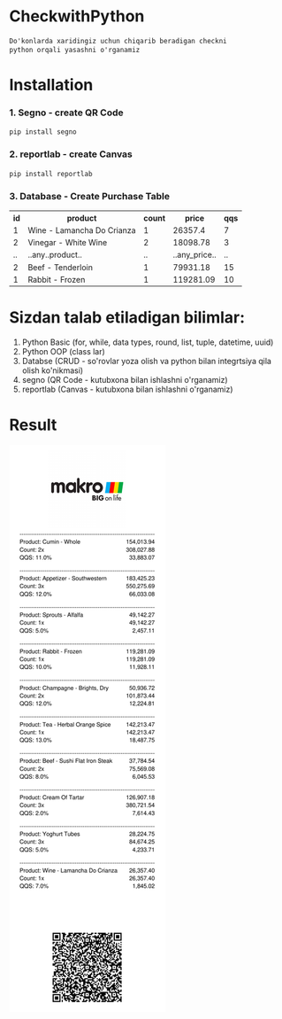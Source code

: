 # CheckwithPython
    Do'konlarda xaridingiz uchun chiqarib beradigan checkni 
    python orqali yasashni o'rganamiz

# Installation
<h3>1. Segno - create QR Code </h3>
    
    pip install segno
<h3>2. reportlab - create Canvas </h3>

    pip install reportlab
 
<h3>3. Database - Create Purchase Table </h3>
<table>
    <tr>
        <th>id</th>
        <th>product</th>
        <th>count</th>
        <th>price</th>
        <th>qqs</th>
    </tr>
    <tr>
        <td>1</td>
        <td>Wine - Lamancha Do Crianza</td>
        <td>1</td>
        <td>26357.4</td>
        <td>7</td>
    </tr>
    <tr>
        <td>2</td>
        <td>Vinegar - White Wine</td>
        <td>2</td>
        <td>18098.78</td>
        <td>3</td>
    </tr>
    <tr>
        <td>..</td>
        <td>..any..product..</td>
        <td>..</td>
        <td>..any_price..</td>
        <td>..</td>
    </tr>
    <tr>
        <td>2</td>
        <td>Beef - Tenderloin</td>
        <td>1</td>
        <td>79931.18</td>
        <td>15</td>
    </tr>
    <tr>
        <td>1</td>
        <td>Rabbit - Frozen</td>
        <td>1</td>
        <td>119281.09</td>
        <td>10</td>
    </tr>
    

</table>

# Sizdan talab etiladigan bilimlar:
 1. Python Basic (for, while, data types, round, list, tuple, datetime, uuid)
 2. Python OOP (class lar)
 3. Databse (CRUD - so'rovlar yoza olish va python bilan integrtsiya qila olish ko'nikmasi)
 4. segno (QR Code - kutubxona bilan ishlashni o'rganamiz)
 5. reportlab (Canvas - kutubxona bilan ishlashni o'rganamiz) 


# Result

<img src="/checks/check1.pdf" alt="qr_code">

